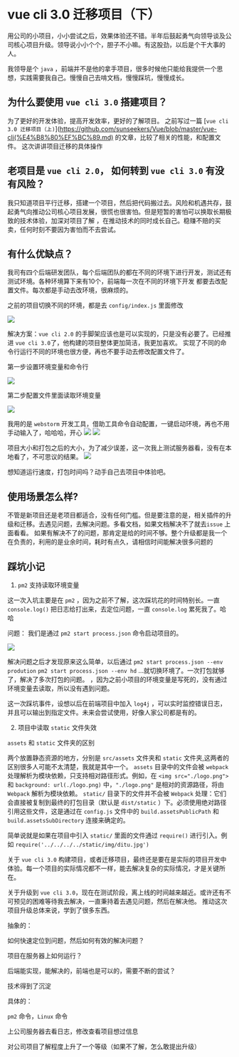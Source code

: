 # vue cli 3.0 迁移项目（下）

用公司的小项目，小小尝试之后，效果体验还不错。半年后鼓起勇气向领导谈及公司核心项目升级。领导说小小个个，胆子不小嘛。有这股劲，以后是个干大事的人。

我领导是个 `java` ，前端并不是他的拿手项目，很多时候他只能给我提供一个思想，实践需要我自己。慢慢自己去啃文档，慢慢踩坑，慢慢成长。

## 为什么要使用 `vue cli 3.0` 搭建项目？

为了更好的开发体验，提高开发效率，更好的了解项目。
之前写过一篇 [`vue cli 3.0 迁移项目（上)`](https://github.com/sunseekers/Vue/blob/master/vue-cli(%E4%B8%80%EF%BC%89.md) 的文章，比较了相关的性能，和配置文件。
这次讲讲项目迁移的具体操作

## 老项目是  `vue cli 2.0`， 如何转到 `vue cli 3.0` 有没有风险？

我只知道项目平行迁移，搭建一个项目，然后把代码搬过去。风险和机遇共存，鼓起勇气向推动公司核心项目发展，很慌也很害怕。但是短暂的害怕可以换取长期极致的技术体验，加深对项目了解
，在推动技术的同时成长自己。稳赚不赔的买卖，任何时刻不要因为害怕而不去尝试。

## 有什么优缺点？

我司有四个后端研发团队，每个后端团队的都在不同的环境下进行开发，测试还有测试环境。各种环境算下来有10个，前端每一次在不同的环境下开发
都要去改配置文件。每次都是手动去改环境，很麻烦的。

之前的项目切换不同的环境，都是去 `config/index.js` 里面修改

![](https://user-gold-cdn.xitu.io/2019/4/12/16a1041d27142f3b?w=2040&h=1304&f=png&s=414408)

解决方案：`vue cli 2.0` 的手脚架应该也是可以实现的，只是没有必要了。已经推进 `vue cli 3.0`了，他构建的项目整体更加简洁，我更加喜欢。
 实现了不同的命令行运行不同的环境也很方便，再也不要手动去修改配置文件了。

第一步设置环境变量和命令行

![](./img/005.png)

第二步配置文件里面读取环境变量

![](./img/006.png)

我用的是 `webstorm` 开发工具，借助工具命令自动配置，一键启动环境，再也不用手动输入了，哈哈哈，开心
![](./img/007.png)
![](./img/008.png)

项目大小和打包之后的大小，为了减少误差，这一次我上测试服务器看，没有在本地看了，不可思议的结果。
![](./img/009.png)



想知道运行速度，打包时间吗？动手自己去项目中体验吧。


## 使用场景怎么样?
不管是新项目还是老项目都适合，没有任何门槛。但是要注意的是，相关插件的升级和迁移。去遇见问题，去解决问题。多看文档，如果文档解决不了就去`issue` 上面看看。
如果有解决不了的问题，那肯定是给的时间不够。整个升级都是我一个在负责的，利用的是业余时间，耗时有点久，请相信时间能解决很多问题的

## 踩坑小记

1. `pm2` 支持读取环境变量

这一次入坑主要是在 `pm2` ，因为之前不了解，这次踩坑花的时间特别长。一直 `console.log()` 把日志给打出来，去定位问题，一直 `console.log` 累死我了。哈哈

问题： 我们是通过 `pm2 start process.json` 命令启动项目的。

![](./img/010.png)

解决问题之后才发现原来这么简单，以后通过 `pm2 start process.json --env prodution` `pm2 start process.json --env hd` ...就切换环境了。一次打包就够了，解决了多次打包的问题。
，因为之前小项目的环境变量是写死的，没有通过环境变量去读取，所以没有遇到问题。

这一次踩坑事件，设想以后在前端项目中加入 `log4j` ，可以实时监控错误日志，并且可以输出到指定文件。未来会尝试使用，好像人家公司都是有的。

2. 项目中读取 `static` 文件失效

`assets` 和 `static` 文件夹的区别

两个放置静态资源的地方，分别是 `src/assets` 文件夹和 `static` 文件夹,这两者的区别很多人可能不太清楚，我就是其中一个。
`assets` 目录中的文件会被 `webpack` 处理解析为模块依赖，只支持相对路径形式。例如，在 `<img src="./logo.png">` 和 `background: url(./logo.png)` 中，`"./logo.png"` 是相对的资源路径，将由 `Webpack` 解析为模块依赖。
`static/` 目录下的文件并不会被 `Webpack` 处理：它们会直接被复制到最终的打包目录（默认是 `dist/static` ）下。必须使用绝对路径引用这些文件，这是通过在 `config.js` 文件中的 `build.assetsPublicPath` 和 `build.assetsSubDirectory` 连接来确定的。

简单说就是如果在项目中引入 `static/` 里面的文件通过 `require()` 进行引入。例如 `require('../../../../static/img/ditu.jpg')`

关于 `vue cli 3.0` 构建项目，或者迁移项目，最终还是要在是实际的项目开发中体验。每一个项目的实际情况都不一样，能去解决复杂的实际情况，才是关键所在。

关于升级到 `vue cli 3.0`，现在在测试阶段，离上线的时间越来越近。或许还有不可预见的困难等待我去解决，一直秉持着去遇见问题，然后在解决他。
推动这次项目升级总体来说，学到了很多东西。

抽象的：

如何快速定位到问题，然后如何有效的解决问题？

项目在服务器上如何运行？

后端能实现，能解决的，前端也是可以的，需要不断的尝试？

技术得到了沉淀

具体的：

`pm2` 命令，`Linux` 命令

上公司服务器去看日志，修改查看项目想过信息

对公司项目了解程度上升了一个等级（如果不了解，怎么敢提出升级）



